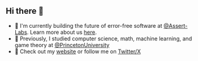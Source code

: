 ## Hi there 👋
- 🔭 I'm currently building the future of error-free software at [@Assert-Labs](https://github.com/Assert-Labs). Learn more about us [here](https://assertlabs.dev).
- 📖 Previously, I studied computer science, math, machine learning, and game theory at [@PrincetonUniversity](https://github.com/princetonuniversity)
- 👀 Check out my [website](https://devinplumb.com) or follow me on [Twitter/X](https://x.com/devin_plumb)
